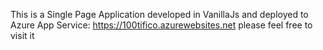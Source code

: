 This is a Single Page Application developed in VanillaJs and deployed to Azure App Service:  https://100tifico.azurewebsites.net 
please feel free to visit it 
